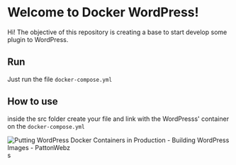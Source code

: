# Welcome to Docker WordPress!
Hi! The objective of this repository is creating a base to start develop some plugin to WordPress. 


## Run
Just run the file `docker-compose.yml`

## How to use
inside the src folder create your file and link with the 
WordPresss' container on the `docker-compose.yml`

![Putting WordPress Docker Containers in Production - Building WordPress  Images - PattonWebz](https://www.pattonwebz.com/wp-content/uploads/2017/03/docker-wordpress-logs.png)s